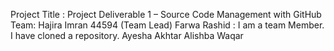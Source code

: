 Project Title : Project Deliverable 1 – Source Code Management with GitHub 
Team: Hajira Imran 44594 (Team Lead)
Farwa Rashid : I am  a team Member. I have cloned a repository.
Ayesha Akhtar
Alishba Waqar

